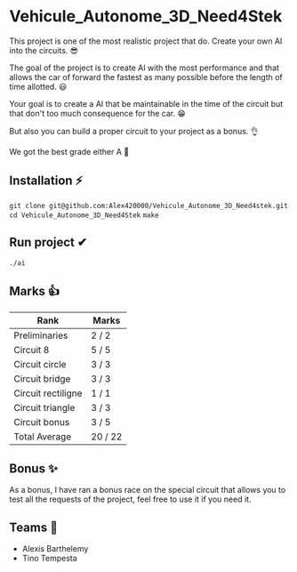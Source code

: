 # Vehicule_Autonome_3D_Need4Stek

This project is one of the most realistic project that do. Create your own AI into the circuits. 😎

The goal of the project is to create AI with the most performance and that allows the car of forward the fastest as many possible before the length of time allotted. 😃

Your goal is to create a AI that be maintainable in the time of the circuit but that don't too much consequence for the car. 😁

But also you can build a proper circuit to your project as a bonus. 👌

We got the best grade either A 👀

## Installation ⚡

``` git clone git@github.com:Alex420000/Vehicule_Autonome_3D_Need4stek.git ```
``` cd Vehicule_Autonome_3D_Need4Stek ```
``` make ```

## Run project ✔

```` ./ai ````

## Marks 👍
| Rank | Marks |
|-----------|-----------|
| Preliminaries | 2 / 2 |
| Circuit 8 | 5 / 5 |
| Circuit circle |	3 / 3 |
| Circuit bridge | 3 / 3 |
| Circuit rectiligne | 1 / 1 |
| Circuit triangle | 3 / 3 |
| Circuit bonus | 3 / 5 |
| Total Average | 20 / 22 |

## Bonus ✨
As a bonus, I have ran a bonus race on the special circuit that allows you to test all the requests of the project,
feel free to use it if you need it.

## Teams 🙌
* Alexis Barthelemy
* Tino Tempesta
